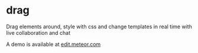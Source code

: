 # drag
Drag elements around, style with css and change templates in real time with live collaboration and chat

A demo is available at [edit.meteor.com](http://edit.meteor.com/)
